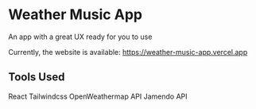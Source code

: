 # Weather Music App

An app with a great UX ready for you to use

Currently, the website is available:
  https://weather-music-app.vercel.app


## Tools Used

React
Tailwindcss
OpenWeathermap API
Jamendo API
